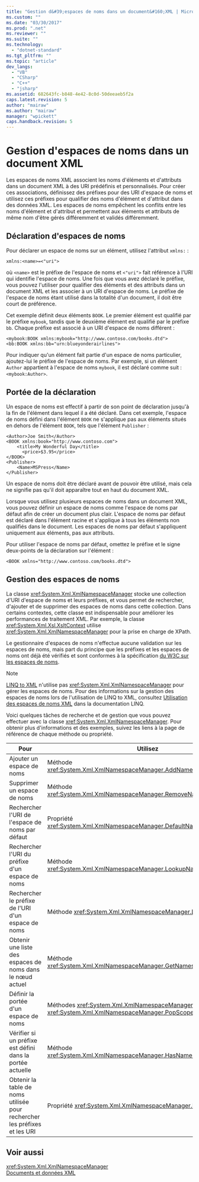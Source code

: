 ```yaml
---
title: "Gestion d&#39;espaces de noms dans un document&#160;XML | Microsoft Docs"
ms.custom: ""
ms.date: "03/30/2017"
ms.prod: ".net"
ms.reviewer: ""
ms.suite: ""
ms.technology: 
  - "dotnet-standard"
ms.tgt_pltfrm: ""
ms.topic: "article"
dev_langs: 
  - "VB"
  - "CSharp"
  - "C++"
  - "jsharp"
ms.assetid: 682643fc-b848-4e42-8c0d-50deeaeb5f2a
caps.latest.revision: 5
author: "mairaw"
ms.author: "mairaw"
manager: "wpickett"
caps.handback.revision: 5
---
```

# Gestion d&#39;espaces de noms dans un document&#160;XML
Les espaces de noms XML associent les noms d'éléments et d'attributs dans un document XML à des URI prédéfinis et personnalisés.  Pour créer ces associations, définissez des préfixes pour des URI d'espace de noms et utilisez ces préfixes pour qualifier des noms d'élément et d'attribut dans des données XML.  Les espaces de noms empêchent les conflits entre les noms d'élément et d'attribut et permettent aux éléments et attributs de même nom d'être gérés différemment et validés différemment.  
  
<a name="declare"></a>   
## Déclaration d'espaces de noms  
 Pour déclarer un espace de noms sur un élément, utilisez l'attribut `xmlns:` :  
  
 `xmlns:<name>=<"uri">`  
  
 où `<name>` est le préfixe de l'espace de noms et `<"uri">` fait référence à l'URI qui identifie l'espace de noms.  Une fois que vous avez déclaré le préfixe, vous pouvez l'utiliser pour qualifier des éléments et des attributs dans un document XML et les associer à un URI d'espace de noms.  Le préfixe de l'espace de noms étant utilisé dans la totalité d'un document, il doit être court de préférence.  
  
 Cet exemple définit deux éléments `BOOK`.  Le premier élément est qualifié par le préfixe `mybook`, tandis que le deuxième élément est qualifié par le préfixe `bb`.  Chaque préfixe est associé à un URI d'espace de noms différent :  
  
```  
<mybook:BOOK xmlns:mybook="http://www.contoso.com/books.dtd">  
<bb:BOOK xmlns:bb="urn:blueyonderairlines">  
```  
  
 Pour indiquer qu'un élément fait partie d'un espace de noms particulier, ajoutez\-lui le préfixe de l'espace de noms.  Par exemple, si un élément `Author` appartient à l'espace de noms `mybook`, il est déclaré comme suit : `<mybook:Author>`.  
  
<a name="scope"></a>   
## Portée de la déclaration  
 Un espace de noms est effectif à partir de son point de déclaration jusqu'à la fin de l'élément dans lequel il a été déclaré.  Dans cet exemple, l'espace de noms défini dans l'élément `BOOK` ne s'applique pas aux éléments situés en dehors de l'élément `BOOK`, tels que l'élément `Publisher` :  
  
```  
<Author>Joe Smith</Author>  
<BOOK xmlns:book="http://www.contoso.com">  
    <title>My Wonderful Day</title>  
      <price>$3.95</price>  
</BOOK>  
<Publisher>  
    <Name>MSPress</Name>  
</Publisher>  
```  
  
 Un espace de noms doit être déclaré avant de pouvoir être utilisé, mais cela ne signifie pas qu'il doit apparaître tout en haut du document XML.  
  
 Lorsque vous utilisez plusieurs espaces de noms dans un document XML, vous pouvez définir un espace de noms comme l'espace de noms par défaut afin de créer un document plus clair.  L'espace de noms par défaut est déclaré dans l'élément racine et s'applique à tous les éléments non qualifiés dans le document.  Les espaces de noms par défaut s'appliquent uniquement aux éléments, pas aux attributs.  
  
 Pour utiliser l'espace de noms par défaut, omettez le préfixe et le signe deux\-points de la déclaration sur l'élément :  
  
```  
<BOOK xmlns="http://www.contoso.com/books.dtd">  
```  
  
## Gestion des espaces de noms  
 La classe <xref:System.Xml.XmlNamespaceManager> stocke une collection d'URI d'espace de noms et leurs préfixes, et vous permet de rechercher, d'ajouter et de supprimer des espaces de noms dans cette collection.  Dans certains contextes, cette classe est indispensable pour améliorer les performances de traitement XML.  Par exemple, la classe <xref:System.Xml.Xsl.XsltContext> utilise <xref:System.Xml.XmlNamespaceManager> pour la prise en charge de XPath.  
  
 Le gestionnaire d'espaces de noms n'effectue aucune validation sur les espaces de noms, mais part du principe que les préfixes et les espaces de noms ont déjà été vérifiés et sont conformes à la spécification [du W3C sur les espaces de noms](http://www.w3.org/TR/REC-xml-names/).  
  
> [!NOTE]
>  [LINQ to XML](../../../../ocs/visual-basic/programming-guide/concepts/linq/linq-to-xml.md) n'utilise pas <xref:System.Xml.XmlNamespaceManager> pour gérer les espaces de noms.  Pour des informations sur la gestion des espaces de noms lors de l'utilisation de LINQ to XML, consultez [Utilisation des espaces de noms XML](../../../../ocs/visual-basic/programming-guide/concepts/linq/working-with-xml-namespaces.md) dans la documentation LINQ.  
  
 Voici quelques tâches de recherche et de gestion que vous pouvez effectuer avec la classe <xref:System.Xml.XmlNamespaceManager>.  Pour obtenir plus d'informations et des exemples, suivez les liens à la page de référence de chaque méthode ou propriété.  
  
|Pour|Utilisez|  
|----------|--------------|  
|Ajouter un espace de noms|Méthode <xref:System.Xml.XmlNamespaceManager.AddNamespace%2A>|  
|Supprimer un espace de noms|Méthode <xref:System.Xml.XmlNamespaceManager.RemoveNamespace%2A>|  
|Rechercher l'URI de l'espace de noms par défaut|Propriété <xref:System.Xml.XmlNamespaceManager.DefaultNamespace%2A>|  
|Rechercher l'URI du préfixe d'un espace de noms|Méthode <xref:System.Xml.XmlNamespaceManager.LookupNamespace%2A>|  
|Rechercher le préfixe de l'URI d'un espace de noms|Méthode <xref:System.Xml.XmlNamespaceManager.LookupPrefix%2A>|  
|Obtenir une liste des espaces de noms dans le nœud actuel|Méthode <xref:System.Xml.XmlNamespaceManager.GetNamespacesInScope%2A>|  
|Définir la portée d'un espace de noms|Méthodes <xref:System.Xml.XmlNamespaceManager.PushScope%2A> et <xref:System.Xml.XmlNamespaceManager.PopScope%2A>|  
|Vérifier si un préfixe est défini dans la portée actuelle|Méthode <xref:System.Xml.XmlNamespaceManager.HasNamespace%2A>|  
|Obtenir la table de noms utilisée pour rechercher les préfixes et les URI|Propriété <xref:System.Xml.XmlNamespaceManager.NameTable%2A>|  
  
## Voir aussi  
 <xref:System.Xml.XmlNamespaceManager>   
 [Documents et données XML](../../../../docs/standard/data/xml/index.md)